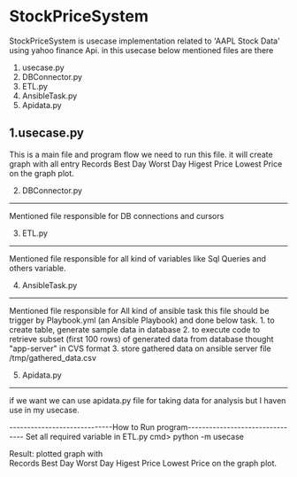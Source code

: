 # StockPriceSystem

StockPriceSystem is usecase implementation related to 'AAPL Stock Data' using yahoo finance Api.
in this usecase below mentioned files are there
  1. usecase.py
  2. DBConnector.py
  3. ETL.py
  4. AnsibleTask.py
  5. Apidata.py
  
1.usecase.py
---------------------
This is a main file and program flow we need to run this file. it will create graph with all entry
    Records 
    Best Day 
    Worst Day 
    Higest Price 
    Lowest Price on the graph plot.

2. DBConnector.py
-----------------------------
Mentioned file responsible for DB connections and cursors

3. ETL.py
------------------------------
Mentioned file responsible for all kind of variables like Sql Queries and others variable.

4. AnsibleTask.py
------------------------------
Mentioned file responsible for All kind of ansible task this file should be trigger by Playbook.yml (an Ansible Playbook) and done below task.
    1.  to create table, generate sample data in database
    2.  to execute code to retrieve subset (first 100 rows) of generated data from database thought "app-server" in CVS format
    3.  store gathered data on ansible server file /tmp/gathered_data.csv
    
5. Apidata.py
------------------------------
if we want we can use apidata.py file for taking data for analysis but I haven use in my usecase.



-----------------------------How to Run program--------------------------------
Set all required variable in ETL.py
cmd> python -m usecase

Result:
      plotted graph with     
    Records 
    Best Day 
    Worst Day 
    Higest Price 
    Lowest Price on the graph plot.






